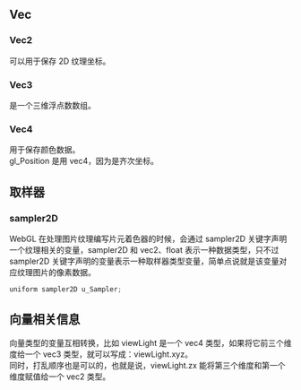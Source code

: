 ## Vec

### Vec2

可以用于保存 2D 纹理坐标。

### Vec3

是一个三维浮点数数组。

### Vec4

用于保存颜色数据。  
gl_Position 是用 vec4，因为是齐次坐标。

## 取样器

### sampler2D

WebGL 在处理图片纹理编写片元着色器的时候，会通过 sampler2D 关键字声明一个纹理相关的变量，sampler2D 和 vec2、float 表示一种数据类型，只不过 sampler2D 关键字声明的变量表示一种取样器类型变量，简单点说就是该变量对应纹理图片的像素数据。

```javascript
uniform sampler2D u_Sampler;
```

## 向量相关信息

向量类型的变量互相转换，比如 viewLight 是一个 vec4 类型，如果将它前三个维度给一个 vec3 类型，就可以写成：viewLight.xyz。  
同时，打乱顺序也是可以的，也就是说，viewLight.zx 能将第三个维度和第一个维度赋值给一个 vec2 类型。

